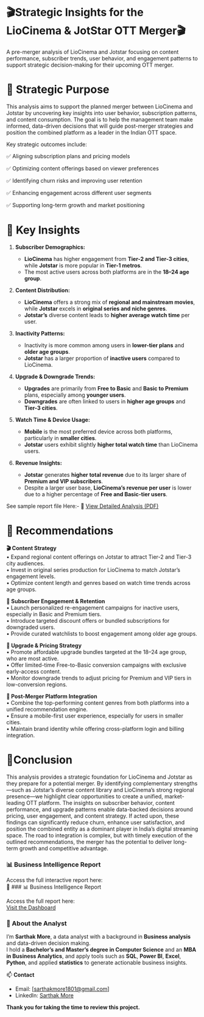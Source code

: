 # 🎬Strategic Insights for the LioCinema & JotStar OTT Merger🎬
A pre-merger analysis of LioCinema and Jotstar focusing on content performance, subscriber trends, user behavior, and engagement patterns to support strategic decision-making for their upcoming OTT merger.

# 🎯 Strategic Purpose

This analysis aims to support the planned merger between LioCinema and Jotstar by uncovering key insights into user behavior, subscription patterns, and content consumption. The goal is to help the management team make informed, data-driven decisions that will guide post-merger strategies and position the combined platform as a leader in the Indian OTT space.

Key strategic outcomes include:

✅ Aligning subscription plans and pricing models

✅ Optimizing content offerings based on viewer preferences

✅ Identifying churn risks and improving user retention

✅ Enhancing engagement across different user segments

✅ Supporting long-term growth and market positioning

# 🧠 Key Insights
1. **Subscriber Demographics:**
   - **LioCinema** has higher engagement from **Tier-2 and Tier-3 cities**, while **Jotstar** is more popular in **Tier-1 metros**.
   - The most active users across both platforms are in the **18–24 age group**.

2. **Content Distribution:**
   - **LioCinema** offers a strong mix of **regional and mainstream movies**, while **Jotstar** excels in **original series and niche genres**.
   - **Jotstar’s** diverse content leads to **higher average watch time** per user.

3. **Inactivity Patterns:**
   - Inactivity is more common among users in **lower-tier plans** and **older age groups**.
   - **Jotstar** has a larger proportion of **inactive users** compared to LioCinema.

4. **Upgrade & Downgrade Trends:**
   - **Upgrades** are primarily from **Free to Basic** and **Basic to Premium** plans, especially among **younger users**.
   - **Downgrades** are often linked to users in **higher age groups** and **Tier-3 cities**.

5. **Watch Time & Device Usage:**
   - **Mobile** is the most preferred device across both platforms, particularly in **smaller cities**.
   - **Jotstar** users exhibit slightly **higher total watch time** than LioCinema users.

6. **Revenue Insights:**
   - **Jotstar** generates **higher total revenue** due to its larger share of **Premium and VIP subscribers**.
   - Despite a larger user base, **LioCinema’s revenue per user** is lower due to a higher percentage of **Free and Basic-tier users**.

See sample report file Here:-
📄 [View Detailed Analysis (PDF)](https://github.com/Sarthak18-DA/OTT_Intel/blob/main/LioJotStar_merger_Analysis.pdf)


# 📌 Recommendations

**🎬 Content Strategy**  
• Expand regional content offerings on Jotstar to attract Tier-2 and Tier-3 city audiences.  
• Invest in original series production for LioCinema to match Jotstar’s engagement levels.  
• Optimize content length and genres based on watch time trends across age groups.

**👥 Subscriber Engagement & Retention**  
• Launch personalized re-engagement campaigns for inactive users, especially in Basic and Premium tiers.  
• Introduce targeted discount offers or bundled subscriptions for downgraded users.  
• Provide curated watchlists to boost engagement among older age groups.

**🔼 Upgrade & Pricing Strategy**  
• Promote affordable upgrade bundles targeted at the 18–24 age group, who are most active.  
• Offer limited-time Free-to-Basic conversion campaigns with exclusive early-access content.  
• Monitor downgrade trends to adjust pricing for Premium and VIP tiers in low-conversion regions.

**🔧 Post-Merger Platform Integration**  
• Combine the top-performing content genres from both platforms into a unified recommendation engine.  
• Ensure a mobile-first user experience, especially for users in smaller cities.  
• Maintain brand identity while offering cross-platform login and billing integration.


# 📍Conclusion
This analysis provides a strategic foundation for LioCinema and Jotstar as they prepare for a potential merger. By identifying complementary strengths—such as Jotstar’s diverse content library and LioCinema’s strong regional presence—we highlight clear opportunities to create a unified, market-leading OTT platform.
The insights on subscriber behavior, content performance, and upgrade patterns enable data-backed decisions around pricing, user engagement, and content strategy. If acted upon, these findings can significantly reduce churn, enhance user satisfaction, and position the combined entity as a dominant player in India’s digital streaming space.
The road to integration is complex, but with timely execution of the outlined recommendations, the merger has the potential to deliver long-term growth and competitive advantage.

### 📊 Business Intelligence Report

Access the full interactive report here:  
🔗 ### 📊 Business Intelligence Report

Access the full report here:  
[Visit the Dashboard](https://app.powerbi.com/view?r=eyJrIjoiNTdkODZhMTgtMmYwOC00NmE2LWIyZTgtNmI2OTY3ZWRhMGUzIiwidCI6ImM2ZTU0OWIzLTVmNDUtNDAzMi1hYWU5LWQ0MjQ0ZGM1YjJjNCJ9&pageName=7fbb5c63bfb6a096e31d)

### 👤 About the Analyst

I’m **Sarthak More**, a data analyst with a background in **Business analysis** and data-driven decision making.  
I hold a **Bachelor’s and Master’s degree in Computer Science** and an **MBA in Business Analytics**, and apply tools such as **SQL**, **Power BI**, **Excel**, **Python**, and applied **statistics** to generate actionable business insights.

📫 **Contact**  
- Email: [sarthakmore1801@gmail.com]  
- LinkedIn: [Sarthak More](https://www.linkedin.com/in/sarthak-more-8812b6213/)

  

**Thank you for taking the time to review this project.**
